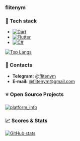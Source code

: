 ### flitenym

### 💬 Tech stack  

+ [![Dart](https://img.shields.io/badge/-Dart-05122A?style=flat&logo=dart&logoColor=blue)](https://dart.dev/)  
+ [![Flutter](https://img.shields.io/badge/-Flutter-05122A?style=flat&logo=flutter&logoColor=blue)](http://flutter.dev/)
+ [![C#](https://img.shields.io/badge/-C%23-05122A?style=flat&logo=csharp)](https://dotnet.microsoft.com/)  

[![Top Langs](https://github-readme-stats.vercel.app/api/top-langs/?username=flitenym&layout=compact)](https://github.com/flitenym)

### 💬 Contacts

+ **Telegram:** [@flitenym](https://t.me/flitenym)
+ **E-mail:** [@flitenym@gmail.com](mailto:flitenym@gmail.com)

### ⭐ Open Source Projects  
  
[![platform_info](https://github-readme-stats.vercel.app/api/pin/?username=flitenym&repo=foundation)](https://github.com/flitenym/foundation)

### 📈 Scores & Stats  

[![GitHub stats](https://github-readme-stats.vercel.app/api?username=flitenym&count_private=true&show_icons=true)](https://github.com/flitenym)  

